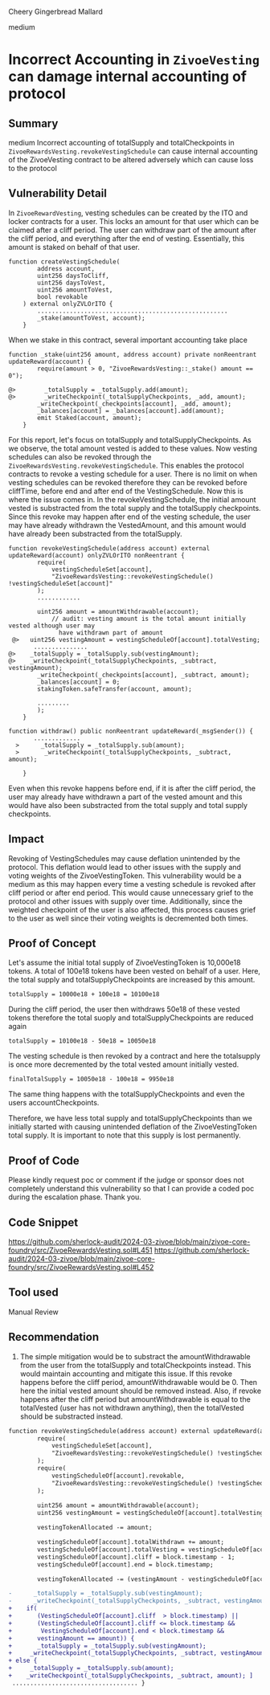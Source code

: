 Cheery Gingerbread Mallard

medium

# Incorrect Accounting in `ZivoeVesting` can damage internal accounting of protocol

## Summary
medium
Incorrect accounting of totalSupply and totalCheckpoints in `ZivoeRewardsVesting.revokeVestingSchedule` can cause internal accounting of the ZivoeVesting contract to be altered adversely which can cause loss to the protocol

## Vulnerability Detail
In `ZivoeRewardVesting`, vesting schedules can be created by the ITO and locker contracts for a user. This locks an amount for that user which can be claimed after a cliff period. The user can withdraw part of the amount after the cliff period, and everything after the end of vesting. Essentially, this amount is staked on behalf of that user. 
```solidity
function createVestingSchedule(
        address account, 
        uint256 daysToCliff, 
        uint256 daysToVest, 
        uint256 amountToVest, 
        bool revokable
    ) external onlyZVLOrITO {
        .....................................................
        _stake(amountToVest, account);
    }
```
When we stake in this contract, several important accounting take place
```solidity
function _stake(uint256 amount, address account) private nonReentrant updateReward(account) {
        require(amount > 0, "ZivoeRewardsVesting::_stake() amount == 0");

@>        _totalSupply = _totalSupply.add(amount);
@>        _writeCheckpoint(_totalSupplyCheckpoints, _add, amount);
        _writeCheckpoint(_checkpoints[account], _add, amount);
        _balances[account] = _balances[account].add(amount);
        emit Staked(account, amount);
    }
```
For this report, let's focus on totalSupply and totalSupplyCheckpoints. As we observe, the total amount vested is added to these values.
Now vesting schedules can also be revoked through the `ZivoeRewardsVesting.revokeVestingSchedule`. This enables the protocol contracts to revoke a vesting schedule for a user. There is no limit on when vesting schedules can be revoked therefore they can be revoked before cliffTime, before end and after end of the VestingSchedule. 
Now this is where the issue comes in. In the revokeVestingSchedule, the initial amount vested is substracted from the total supply and the totalSupply checkpoints. Since this revoke may happen after end of the vesting schedule, the user may have already withdrawn the VestedAmount, and this amount would have already been substracted from the totalSupply. 

```solidity
function revokeVestingSchedule(address account) external updateReward(account) onlyZVLOrITO nonReentrant {
        require(
            vestingScheduleSet[account], 
            "ZivoeRewardsVesting::revokeVestingSchedule() !vestingScheduleSet[account]"
        );
        ............
        
        uint256 amount = amountWithdrawable(account);
            // audit: vesting amount is the total amount initially vested although user may 
              have withdrawn part of amount
 @>   uint256 vestingAmount = vestingScheduleOf[account].totalVesting;
       ...............
@>    _totalSupply = _totalSupply.sub(vestingAmount);
@>    _writeCheckpoint(_totalSupplyCheckpoints, _subtract, vestingAmount);
        _writeCheckpoint(_checkpoints[account], _subtract, amount);
        _balances[account] = 0;
        stakingToken.safeTransfer(account, amount);

        .........
        );
    }

```
```solidity
function withdraw() public nonReentrant updateReward(_msgSender()) {
       .............
  >      _totalSupply = _totalSupply.sub(amount);
  >       _writeCheckpoint(_totalSupplyCheckpoints, _subtract, amount);
        
    }
```
Even when this revoke happens before end, if it is after the cliff period, the user may already have withdrawn a part of the vested amount and this would have also been substracted from the total supply and total supply checkpoints.

## Impact
Revoking of VestingSchedules may cause deflation unintended by the protocol. This deflation would lead to other issues with the supply and voting weights of the ZivoeVestingToken. This vulnerability would be a medium as this may happen every time a vesting schedule is revoked after cliff period or after end period. This would cause unnecessary grief to the protocol and other issues with supply over time. 
Additionally, since the weighted checkpoint of the user is also affected, this process causes grief to the user as well since their voting weights is decremented both times.

## Proof of Concept
Let's assume the initial total supply of ZivoeVestingToken is 10,000e18 tokens. A total of 100e18 tokens have been vested on behalf of a user. Here, the total supply and totalSupplyCheckpoints are increased by this amount. 

`totalSupply = 10000e18 + 100e18 = 10100e18`

During the cliff period, the user then withdraws 50e18 of these vested tokens therefore the total suoply and totalSupplyCheckpoints are reduced again

`totalSupply = 10100e18 - 50e18 = 10050e18 `

The vesting schedule is then revoked by a contract and here the totalsupply is once more decremented by the total vested amount initially vested.

`finalTotalSupply = 10050e18 - 100e18 = 9950e18`

The same thing happens with the totalSupplyCheckpoints and even the users accountCheckpoints. 

Therefore, we have less total supply and totalSupplyCheckpoints than we initially started with causing unintended deflation of the ZivoeVestingToken total supply. It is important to note that this supply is lost permanently. 

## Proof of Code
 Please kindly request poc or comment if the judge or sponsor does not completely understand this vulnerability so that I can provide a coded poc during the escalation phase. Thank you.
## Code Snippet
https://github.com/sherlock-audit/2024-03-zivoe/blob/main/zivoe-core-foundry/src/ZivoeRewardsVesting.sol#L451
https://github.com/sherlock-audit/2024-03-zivoe/blob/main/zivoe-core-foundry/src/ZivoeRewardsVesting.sol#L452

## Tool used

Manual Review

## Recommendation
1. The simple mitigation would be to substract the amountWithdrawable from the user from the totalSupply and totalCheckpoints instead. This would maintain accounting and mitigate this issue. If this revoke happens before the cliff period, amountWithdrawable would be 0. Then here the initial vested amount should be removed instead. 
Also, if revoke happens after the cliff period but amountWithdrawable is equal to the totalVested (user has not withdrawn anything), then the totalVested should be substracted instead. 
```diff
function revokeVestingSchedule(address account) external updateReward(account) onlyZVLOrITO nonReentrant {
        require(
            vestingScheduleSet[account], 
            "ZivoeRewardsVesting::revokeVestingSchedule() !vestingScheduleSet[account]"
        );
        require(
            vestingScheduleOf[account].revokable, 
            "ZivoeRewardsVesting::revokeVestingSchedule() !vestingScheduleOf[account].revokable"
        );
        
        uint256 amount = amountWithdrawable(account);
        uint256 vestingAmount = vestingScheduleOf[account].totalVesting;

        vestingTokenAllocated -= amount;

        vestingScheduleOf[account].totalWithdrawn += amount;
        vestingScheduleOf[account].totalVesting = vestingScheduleOf[account].totalWithdrawn;
        vestingScheduleOf[account].cliff = block.timestamp - 1;
        vestingScheduleOf[account].end = block.timestamp;

        vestingTokenAllocated -= (vestingAmount - vestingScheduleOf[account].totalWithdrawn);

-      _totalSupply = _totalSupply.sub(vestingAmount);
-      _writeCheckpoint(_totalSupplyCheckpoints, _subtract, vestingAmount);
+    if(
+       (VestingScheduleOf[account].cliff  > block.timestamp) || 
+       (VestingScheduleOf[account].cliff <= block.timestamp && 
+        VestingScheduleOf[account].end < block.timestamp &&
+       vestingAmount == amount)) {
+       _totalSupply = _totalSupply.sub(vestingAmount);
+     _writeCheckpoint(_totalSupplyCheckpoints, _subtract, vestingAmount); }
+ else {
+     _totalSupply = _totalSupply.sub(amount);
+    _writeCheckpoint(_totalSupplyCheckpoints, _subtract, amount); ]
 ................................... }
```
